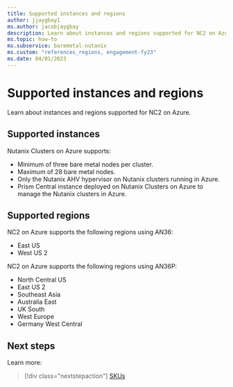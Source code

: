 ```yaml
---
title: Supported instances and regions
author: jjaygbay1
ms.author: jacobjaygbay
description: Learn about instances and regions supported for NC2 on Azure.
ms.topic: how-to
ms.subservice: baremetal-nutanix
ms.custom: "references_regions, engagement-fy23" 
ms.date: 04/01/2023
---
```


# Supported instances and regions

Learn about instances and regions supported for NC2 on Azure.

## Supported instances

Nutanix Clusters on Azure supports:

* Minimum of three bare metal nodes per cluster.
* Maximum of 28 bare metal nodes.
* Only the Nutanix AHV hypervisor on Nutanix clusters running in Azure.
* Prism Central instance deployed on Nutanix Clusters on Azure to manage the Nutanix clusters in Azure.

## Supported regions

NC2 on Azure supports the following regions using AN36:

* East US
* West US 2

NC2 on Azure supports the following regions using AN36P:

* North Central US
* East US 2
* Southeast Asia
* Australia East
* UK South
* West Europe
* Germany West Central

## Next steps

Learn more:

> [!div class="nextstepaction"]
> [SKUs](skus.md)
